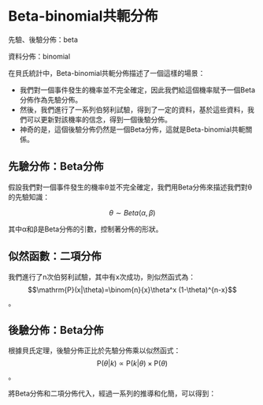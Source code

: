 # Beta-binomial共軛分佈

先驗、後驗分佈：beta

資料分佈：binomial

在貝氏統計中，Beta-binomial共軛分佈描述了一個這樣的場景：

* 我們對一個事件發生的機率並不完全確定，因此我們給這個機率賦予一個Beta分佈作為先驗分佈。
* 然後，我們進行了一系列伯努利試驗，得到了一定的資料，基於這些資料，我們可以更新對該機率的信念，得到一個後驗分佈。
* 神奇的是，這個後驗分佈仍然是一個Beta分佈，這就是Beta-binomial共軛關係。

## 先驗分佈：Beta分佈

假設我們對一個事件發生的機率θ並不完全確定，我們用Beta分佈來描述我們對θ的先驗知識：

$$\theta \sim Beta(\alpha, \beta)$$

其中α和β是Beta分佈的引數，控制著分佈的形狀。

## 似然函數：二項分佈

我們進行了n次伯努利試驗，其中有x次成功，則似然函式為：$$\mathrm{P}(x|\theta)=\binom{n}{x}\theta^x (1-\theta)^{n-x}$$。

## 後驗分佈：Beta分佈

根據貝氏定理，後驗分佈正比於先驗分佈乘以似然函式：$$\mathrm{P}(\theta|k) \propto \mathrm{P}(k|\theta)  \times \mathrm{P}(\theta)$$。

將Beta分佈和二項分佈代入，經過一系列的推導和化簡，可以得到：

